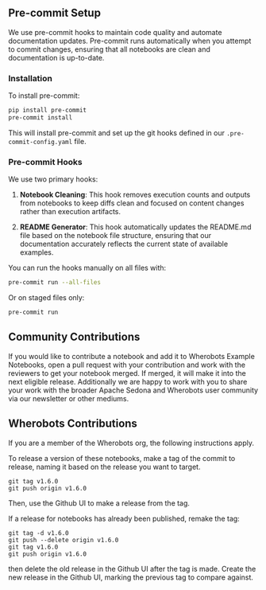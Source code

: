 ## Pre-commit Setup

We use pre-commit hooks to maintain code quality and automate documentation updates. Pre-commit runs automatically when you attempt to commit changes, ensuring that all notebooks are clean and documentation is up-to-date.

### Installation

To install pre-commit:

```bash
pip install pre-commit
pre-commit install
```

This will install pre-commit and set up the git hooks defined in our `.pre-commit-config.yaml` file.

### Pre-commit Hooks

We use two primary hooks:

1. **Notebook Cleaning**: This hook removes execution counts and outputs from notebooks to keep diffs clean and focused on content changes rather than execution artifacts.

2. **README Generator**: This hook automatically updates the README.md file based on the notebook file structure, ensuring that our documentation accurately reflects the current state of available examples.

You can run the hooks manually on all files with:

```bash
pre-commit run --all-files
```

Or on staged files only:

```bash
pre-commit run
```

## Community Contributions

If you would like to contribute a notebook and add it to Wherobots Example Notebooks, open a pull request with your contribution and work with the reviewers to get your notebook merged. If merged, it will make it into the next eligible release. Additionally we are happy to work with you to share your work with the broader Apache Sedona and Wherobots user community via our newsletter or other mediums.

## Wherobots Contributions

If you are a member of the Wherobots org, the following instructions apply.

To release a version of these notebooks, make a tag of the commit to release, naming it based on the release you want to target.

```
git tag v1.6.0
git push origin v1.6.0
```

Then, use the Github UI to make a release from the tag.

If a release for notebooks has already been published, remake the tag:

```
git tag -d v1.6.0
git push --delete origin v1.6.0
git tag v1.6.0
git push origin v1.6.0
```

then delete the old release in the Github UI after the tag is made. Create the new release in the Github UI, marking the previous tag to compare against.